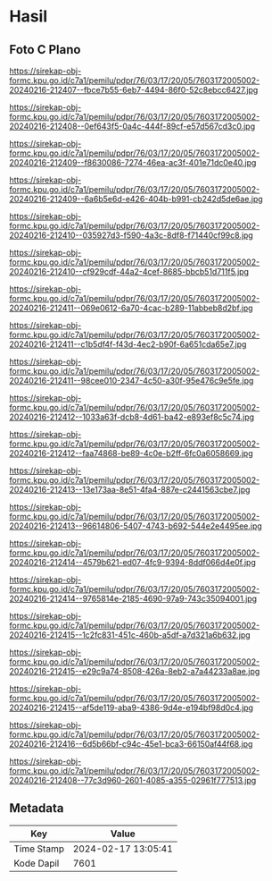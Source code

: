 # Hasil

## Foto C Plano

https://sirekap-obj-formc.kpu.go.id/c7a1/pemilu/pdpr/76/03/17/20/05/7603172005002-20240216-212407--fbce7b55-6eb7-4494-86f0-52c8ebcc6427.jpg

https://sirekap-obj-formc.kpu.go.id/c7a1/pemilu/pdpr/76/03/17/20/05/7603172005002-20240216-212408--0ef643f5-0a4c-444f-89cf-e57d567cd3c0.jpg

https://sirekap-obj-formc.kpu.go.id/c7a1/pemilu/pdpr/76/03/17/20/05/7603172005002-20240216-212409--f8630086-7274-46ea-ac3f-401e71dc0e40.jpg

https://sirekap-obj-formc.kpu.go.id/c7a1/pemilu/pdpr/76/03/17/20/05/7603172005002-20240216-212409--6a6b5e6d-e426-404b-b991-cb242d5de6ae.jpg

https://sirekap-obj-formc.kpu.go.id/c7a1/pemilu/pdpr/76/03/17/20/05/7603172005002-20240216-212410--035927d3-f590-4a3c-8df8-f71440cf99c8.jpg

https://sirekap-obj-formc.kpu.go.id/c7a1/pemilu/pdpr/76/03/17/20/05/7603172005002-20240216-212410--cf929cdf-44a2-4cef-8685-bbcb51d711f5.jpg

https://sirekap-obj-formc.kpu.go.id/c7a1/pemilu/pdpr/76/03/17/20/05/7603172005002-20240216-212411--069e0612-6a70-4cac-b289-11abbeb8d2bf.jpg

https://sirekap-obj-formc.kpu.go.id/c7a1/pemilu/pdpr/76/03/17/20/05/7603172005002-20240216-212411--c1b5df4f-f43d-4ec2-b90f-6a651cda65e7.jpg

https://sirekap-obj-formc.kpu.go.id/c7a1/pemilu/pdpr/76/03/17/20/05/7603172005002-20240216-212411--98cee010-2347-4c50-a30f-95e476c9e5fe.jpg

https://sirekap-obj-formc.kpu.go.id/c7a1/pemilu/pdpr/76/03/17/20/05/7603172005002-20240216-212412--1033a63f-dcb8-4d61-ba42-e893ef8c5c74.jpg

https://sirekap-obj-formc.kpu.go.id/c7a1/pemilu/pdpr/76/03/17/20/05/7603172005002-20240216-212412--faa74868-be89-4c0e-b2ff-6fc0a6058669.jpg

https://sirekap-obj-formc.kpu.go.id/c7a1/pemilu/pdpr/76/03/17/20/05/7603172005002-20240216-212413--13e173aa-8e51-4fa4-887e-c2441563cbe7.jpg

https://sirekap-obj-formc.kpu.go.id/c7a1/pemilu/pdpr/76/03/17/20/05/7603172005002-20240216-212413--96614806-5407-4743-b692-544e2e4495ee.jpg

https://sirekap-obj-formc.kpu.go.id/c7a1/pemilu/pdpr/76/03/17/20/05/7603172005002-20240216-212414--4579b621-ed07-4fc9-9394-8ddf066d4e0f.jpg

https://sirekap-obj-formc.kpu.go.id/c7a1/pemilu/pdpr/76/03/17/20/05/7603172005002-20240216-212414--9765814e-2185-4690-97a9-743c35094001.jpg

https://sirekap-obj-formc.kpu.go.id/c7a1/pemilu/pdpr/76/03/17/20/05/7603172005002-20240216-212415--1c2fc831-451c-460b-a5df-a7d321a6b632.jpg

https://sirekap-obj-formc.kpu.go.id/c7a1/pemilu/pdpr/76/03/17/20/05/7603172005002-20240216-212415--e29c9a74-8508-426a-8eb2-a7a44233a8ae.jpg

https://sirekap-obj-formc.kpu.go.id/c7a1/pemilu/pdpr/76/03/17/20/05/7603172005002-20240216-212415--af5de119-aba9-4386-9d4e-e194bf98d0c4.jpg

https://sirekap-obj-formc.kpu.go.id/c7a1/pemilu/pdpr/76/03/17/20/05/7603172005002-20240216-212416--6d5b66bf-c94c-45e1-bca3-66150af44f68.jpg

https://sirekap-obj-formc.kpu.go.id/c7a1/pemilu/pdpr/76/03/17/20/05/7603172005002-20240216-212408--77c3d960-2601-4085-a355-02961f777513.jpg


## Metadata

| Key        | Value               |
| ---------- | ------------------- |
| Time Stamp | 2024-02-17 13:05:41 |
| Kode Dapil | 7601                |



